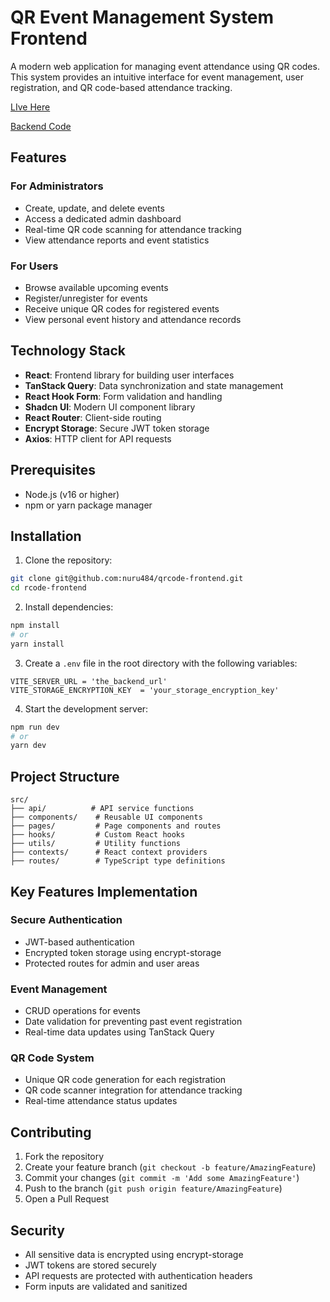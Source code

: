 # QR Event Management System Frontend

A modern web application for managing event attendance using QR codes. This system provides an intuitive interface for event management, user registration, and QR code-based attendance tracking.

[LIve Here](https://qrcode-frontend-lovat.vercel.app)

[Backend Code](https://github.com/nuru484/qrcode)

## Features

### For Administrators

- Create, update, and delete events
- Access a dedicated admin dashboard
- Real-time QR code scanning for attendance tracking
- View attendance reports and event statistics

### For Users

- Browse available upcoming events
- Register/unregister for events
- Receive unique QR codes for registered events
- View personal event history and attendance records

## Technology Stack

- **React**: Frontend library for building user interfaces
- **TanStack Query**: Data synchronization and state management
- **React Hook Form**: Form validation and handling
- **Shadcn UI**: Modern UI component library
- **React Router**: Client-side routing
- **Encrypt Storage**: Secure JWT token storage
- **Axios**: HTTP client for API requests

## Prerequisites

- Node.js (v16 or higher)
- npm or yarn package manager

## Installation

1. Clone the repository:

```bash
git clone git@github.com:nuru484/qrcode-frontend.git
cd rcode-frontend
```

2. Install dependencies:

```bash
npm install
# or
yarn install
```

3. Create a `.env` file in the root directory with the following variables:

```env
VITE_SERVER_URL = 'the_backend_url'
VITE_STORAGE_ENCRYPTION_KEY  = 'your_storage_encryption_key'
```

4. Start the development server:

```bash
npm run dev
# or
yarn dev
```

## Project Structure

```
src/
├── api/          # API service functions
├── components/    # Reusable UI components
├── pages/         # Page components and routes
├── hooks/         # Custom React hooks
├── utils/         # Utility functions
├── contexts/      # React context providers
├── routes/        # TypeScript type definitions
```

## Key Features Implementation

### Secure Authentication

- JWT-based authentication
- Encrypted token storage using encrypt-storage
- Protected routes for admin and user areas

### Event Management

- CRUD operations for events
- Date validation for preventing past event registration
- Real-time data updates using TanStack Query

### QR Code System

- Unique QR code generation for each registration
- QR code scanner integration for attendance tracking
- Real-time attendance status updates

## Contributing

1. Fork the repository
2. Create your feature branch (`git checkout -b feature/AmazingFeature`)
3. Commit your changes (`git commit -m 'Add some AmazingFeature'`)
4. Push to the branch (`git push origin feature/AmazingFeature`)
5. Open a Pull Request

## Security

- All sensitive data is encrypted using encrypt-storage
- JWT tokens are stored securely
- API requests are protected with authentication headers
- Form inputs are validated and sanitized
